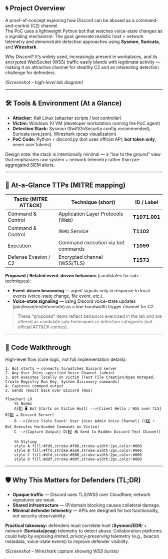 ## 🌀 Project Overview
A proof-of-concept exploring how Discord can be abused as a command-and-control (C2) channel.  
The PoC uses a lightweight Python bot that watches voice-state changes as a signaling mechanism. The goal: generate realistic host + network telemetry and demonstrate detection approaches using **Sysmon**, **Suricata**, and **Wireshark**.

Why Discord? It’s widely used, increasingly present in workplaces, and its encrypted WebSocket (WSS) traffic easily blends with legitimate activity — making it an attractive channel for stealthy C2 and an interesting detection challenge for defenders.

*(Screenshot – high-level lab diagram)*

---

## 🛠 Tools & Environment (At a Glance)
- **Attacker:** Kali Linux (attacker scripts / bot controller)  
- **Victim:** Windows 10 VM (developer workstation running the PoC agent)  
- **Detection Stack:** Sysmon (SwiftOnSecurity config recommended), Suricata (eve.json), Wireshark (pcap visualization)  
- **PoC Code:** Python + discord.py (bot uses official API; **bot token only**, never user tokens)  

Design note: the stack is intentionally minimal — a “low to the ground” view that emphasizes raw system + network telemetry rather than pre-aggregated SIEM alerts.

---

## 🎯 At-a-Glance TTPs (MITRE mapping)
| Tactic (MITRE ATT&CK)    | Technique (short)                         | ID / Label  |
|--------------------------|-------------------------------------------|-------------|
| Command & Control        | Application Layer Protocols (Web)         | **T1071.001** |
| Command & Control        | Web Service                               | **T1102**   |
| Execution                | Command execution via bot commands        | **T1059**   |
| Defense Evasion / C2     | Encrypted channel (WSS/TLS)               | **T1573**   |

**Proposed / Related event-driven behaviors** (candidates for sub-techniques):  
- **Event-driven beaconing** — agent signals only in response to local events (voice-state change, file event, etc.).  
- **Voice-state signaling** — using Discord voice-state updates (join/leave/mute/unmute) as a low-bandwidth trigger channel for C2.

> These “proposed” items reflect behaviors exercised in the lab and are offered as candidate sub-techniques or detection categories (not official ATT&CK entries).

---

## 🧩 Code Walkthrough
High-level flow (core logic, not full implementation details):

```text
1. Bot starts → connects to/watches Discord server
2. Any User Joins specified Voice Channel (admin)
3. Bot executes locally on victim (Text File Creation/Open Notepad, Create Registry Run Key, System Discovery commands)
4. Captures command output
5. Sends result back over Discord (WSS)
```
```mermaid
flowchart LR
    %% Nodes
    A[1️⃣ 🖥 Bot Starts on Victim Host] -->|Client Hello / WSS over TLS| B[2️⃣ ☁️ Discord Server]
    B -->|Voice State Event: User joins Admin Voice Channel| C[3️⃣ ⚡ Bot Executes Hardcoded Commands on Victim]
    C -->|Capture Output| D[4️⃣ 📤 Send to Hidden Discord Text Channel]

    %% Styling
    style A fill:#fdd,stroke:#f00,stroke-width:2px,color:#000
    style B fill:#ffd,stroke:#aa0,stroke-width:2px,color:#000
    style C fill:#dfd,stroke:#080,stroke-width:2px,color:#000
    style D fill:#ddf,stroke:#00f,stroke-width:2px,color:#000
```

---

## 🛡 Why This Matters for Defenders (TL;DR)

- **Opaque traffic** — Discord uses TLS/WSS over Cloudflare; network signatures are weak.  
- **Shared infrastructure** — IP/domain blocking causes collateral damage.  
- **Minimal defender telemetry** — APIs are designed for bot functionality, not security observability.  

**Practical takeaway:** defenders must correlate host (**Sysmon/EDR**) + network (**Suricata/pcap**) telemetry to detect abuse. Collaboration platforms could help by exposing *limited, privacy-preserving* telemetry (e.g., beacon metadata, voice-state events) to improve defender visibility.

*(Screenshot – Wireshark capture showing WSS bursts)*

